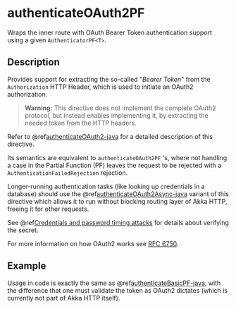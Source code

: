 <a id="authenticateoauth2pf-java"></a>
# authenticateOAuth2PF

Wraps the inner route with OAuth Bearer Token authentication support using a given `AuthenticatorPF<T>`.

## Description

Provides support for extracting the so-called "*Bearer Token*" from the `Authorization` HTTP Header,
which is used to initiate an OAuth2 authorization.

> **Warning:**
This directive does not implement the complete OAuth2 protocol, but instead enables implementing it,
by extracting the needed token from the HTTP headers.

Refer to @ref[authenticateOAuth2-java](authenticateOAuth2.md#authenticateoauth2-java) for a detailed description of this directive.

Its semantics are equivalent to `authenticateOAuth2PF` 's, where not handling a case in the Partial Function (PF)
leaves the request to be rejected with a `AuthenticationFailedRejection` rejection.

Longer-running authentication tasks (like looking up credentials in a database) should use the @ref[authenticateOAuth2Async-java](authenticateOAuth2Async.md#authenticateoauth2async-java)
variant of this directive which allows it to run without blocking routing layer of Akka HTTP, freeing it for other requests.

See @ref[Credentials and password timing attacks](index.md#credentials-and-timing-attacks-java) for details about verifying the secret.

For more information on how OAuth2 works see [RFC 6750](https://tools.ietf.org/html/rfc6750).

## Example

Usage in code is exactly the same as @ref[authenticateBasicPF-java](authenticateBasicPF.md#authenticatebasicpf-java),
with the difference that one must validate the token as OAuth2 dictates (which is currently not part of Akka HTTP itself).